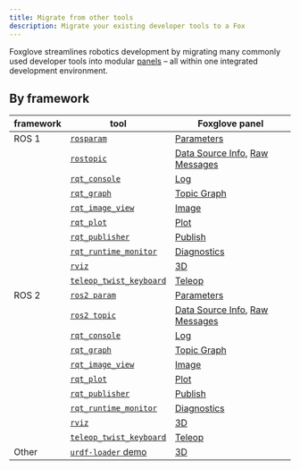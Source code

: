 ```yaml
---
title: Migrate from other tools
description: Migrate your existing developer tools to a Fox
---
```


Foxglove streamlines robotics development by migrating many commonly used developer tools into modular [panels](/docs/visualizing/panels/introduction) – all within one integrated development environment.

## By framework

| framework | tool                                                                                                               | Foxglove panel                                                                                      |
| --------- | ------------------------------------------------------------------------------------------------------------------ | ---------------------------------------------------------------------------------------------------------- |
| ROS 1     | [`rosparam`](http://wiki.ros.org/rosparam)                                                                         | [Parameters](/docs/studio/panels/parameters)                                                               |
|           | [`rostopic`](http://wiki.ros.org/rostopic)                                                                         | [Data Source Info](/docs/studio/panels/data-source-info), [Raw Messages](/docs/studio/panels/raw-messages) |
|           | [`rqt_console`](https://wiki.ros.org/rqt_console)                                                                  | [Log](/docs/studio/panels/log)                                                                             |
|           | [`rqt_graph`](https://wiki.ros.org/rqt_graph)                                                                      | [Topic Graph](/docs/studio/panels/topic-graph)                                                             |
|           | [`rqt_image_view`](https://wiki.ros.org/rqt_image_view)                                                            | [Image](/docs/studio/panels/image)                                                                         |
|           | [`rqt_plot`](https://wiki.ros.org/rqt_plot)                                                                        | [Plot](/docs/studio/panels/plot)                                                                           |
|           | [`rqt_publisher`](http://wiki.ros.org/rqt_publisher)                                                               | [Publish](/docs/studio/panels/publish)                                                                     |
|           | [`rqt_runtime_monitor`](http://wiki.ros.org/rqt_runtime_monitor)                                                   | [Diagnostics](/docs/studio/panels/diagnostics)                                                             |
|           | [`rviz`](http://wiki.ros.org/rviz)                                                                                 | [3D](/docs/studio/panels/3d)                                                                               |
|           | [`teleop_twist_keyboard`](http://wiki.ros.org/teleop_twist_keyboard)                                               | [Teleop](/docs/studio/panels/teleop)                                                                       |
| ROS 2     | [`ros2 param`](https://docs.ros.org/en/galactic/How-To-Guides/Using-ros2-param.html)                               | [Parameters](/docs/studio/panels/parameters)                                                               |
|           | [`ros2 topic`](https://docs.ros.org/en/galactic/Tutorials/Topics/Understanding-ROS2-Topics.html#ros2-topic-list)   | [Data Source Info](/docs/studio/panels/data-source-info), [Raw Messages](/docs/studio/panels/raw-messages) |
|           | [`rqt_console`](https://docs.ros.org/en/galactic/Tutorials/Rqt-Console/Using-Rqt-Console.html)                     | [Log](/docs/studio/panels/log)                                                                             |
|           | [`rqt_graph`](https://docs.ros.org/en/galactic/Tutorials/Topics/Understanding-ROS2-Topics.html?#rqt-graph)         | [Topic Graph](/docs/studio/panels/topic-graph)                                                             |
|           | [`rqt_image_view`](https://index.ros.org/p/rqt_image_view/github-ros-visualization-rqt_image_view)                 | [Image](/docs/studio/panels/image)                                                                         |
|           | [`rqt_plot`](https://index.ros.org/p/rqt_plot/)                                                                    | [Plot](/docs/studio/panels/plot)                                                                           |
|           | [`rqt_publisher`](https://index.ros.org/p/rqt_publisher/)                                                          | [Publish](/docs/studio/panels/publish)                                                                     |
|           | [`rqt_runtime_monitor`](https://index.ros.org/p/rqt_runtime_monitor/github-ros-visualization-rqt_runtime_monitor/) | [Diagnostics](/docs/studio/panels/diagnostics)                                                             |
|           | [`rviz`](https://github.com/ros2/rviz)                                                                             | [3D](/docs/studio/panels/3d)                                                                               |
|           | [`teleop_twist_keyboard`](https://github.com/ros2/teleop_twist_keyboard)                                           | [Teleop](/docs/studio/panels/teleop)                                                                       |
| Other     | [`urdf-loader` demo](https://gkjohnson.github.io/urdf-loaders/javascript/example/bundle/)                          | [3D](/docs/studio/panels/3d#add-urdf)                                                                      |

